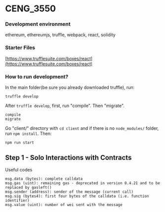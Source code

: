 # CENG_3550
### Development environment
ethereum, ethereumjs, truffle, webpack, react, solidity

### Starter Files
[https://www.trufflesuite.com/boxes/react](https://www.trufflesuite.com/boxes/react)

### How to run development?

In the main folder(be sure you already downloaded truffle), run:
```
truffle develop
```

After `truffle develop`, first, run "compile". Then "migrate".
```
compile
migrate
```

Go "client/" directory with `cd client` and if there is no `node_modules/` folder, run `npm install`. 
Then:
```
npm run start
```
## Step 1 - Solo Interactions with Contracts

Useful codes
```
msg.data (bytes): complete calldata
msg.gas (uint): remaining gas - deprecated in version 0.4.21 and to be replaced by gasleft()
msg.sender (address): sender of the message (current call)
msg.sig (bytes4): first four bytes of the calldata (i.e. function identifier)
msg.value (uint): number of wei sent with the message
```
